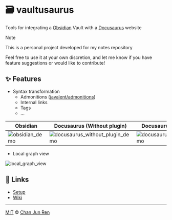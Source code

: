 # 🗃️ vaultusaurus

Tools for integrating a [Obsidian](https://obsidian.md/) Vault with a [Docusaurus](https://docusaurus.io/) website

> [!NOTE]
> This is a personal project developed for my notes repository
> 
> Feel free to use it at your own discretion, and let me know if you have feature suggestions or would like to contribute!


## ✨ Features
- Syntax transformation
  - Admonitions ([javalent/admonitions](https://github.com/javalent/admonitions))
  - Internal links
  - Tags
  - ...


| Obsidian                                                                                                    | Docusaurus (Without plugin)                                                                                                                   | Docusaurus (With plugin)                                                                                                                |
|-------------------------------------------------------------------------------------------------------------|-----------------------------------------------------------------------------------------------------------------------------------------------|-----------------------------------------------------------------------------------------------------------------------------------------|
| ![obsidian_demo](https://raw.githubusercontent.com/chanjunren/vaultusaurus/master/assets/obsidian_demo.png) | ![docusaurus_without_plugin_demo](https://raw.githubusercontent.com/chanjunren/vaultusaurus/master/assets/docusaurus_without_plugin_demo.png) | ![docusaurus_with_plugin_demo](https://raw.githubusercontent.com/chanjunren/vaultusaurus/master/assets/docusaurus_with_plugin_demo.png) |


- Local graph view

![local_graph_view](https://raw.githubusercontent.com/chanjunren/vaultusaurus/master/assets/local_graph_view.png)

## 🔗 Links
- [Setup](https://github.com/chanjunren/vaultusaurus/wiki/Setup)
- [Wiki](https://github.com/chanjunren/vaultusaurus/wiki)

--- 

[MIT][license] © [Chan Jun Ren][author]

[license]: license
[author]: https://chanjunren.github.io
